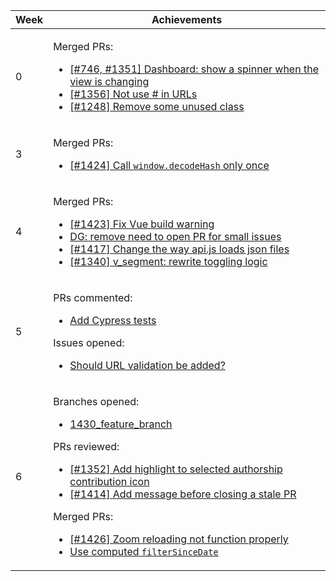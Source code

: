 <table class="markbind-table table table-bordered table-striped">
<thead>
<tr>
<th>Week</th>
<th>Achievements</th>
</tr>
</thead>
<tbody>
<tr>
<td>0</td>
<td>

Merged PRs:
- [\[#746, #1351\] Dashboard: show a spinner when the view is changing](https://github.com/reposense/RepoSense/pull/1372)
- [\[#1356\] Not use # in URLs](https://github.com/reposense/RepoSense/pull/1371)
- [\[#1248\] Remove some unused class](https://github.com/reposense/RepoSense/pull/1363)

</td>
</tr>
<tr>
<td>3</td>
<td>

Merged PRs:
- [\[#1424\] Call `window.decodeHash` only once](https://github.com/reposense/RepoSense/pull/1428)

</td>
</tr>

<tr>
<td>4</td>
<td>

Merged PRs:
- [\[#1423\] Fix Vue build warning](https://github.com/reposense/RepoSense/pull/1442)
- [DG: remove need to open PR for small issues](https://github.com/reposense/RepoSense/pull/1422)
- [\[#1417\] Change the way api.js loads json files](https://github.com/reposense/RepoSense/pull/1418)
- [\[#1340\] v_segment: rewrite toggling logic](https://github.com/reposense/RepoSense/pull/1416)

</td>
</tr>

<tr>
<td>5</td>
<td>

PRs commented:
- [Add Cypress tests](https://github.com/reposense/RepoSense/pull/1443)

Issues opened:
- [Should URL validation be added?](https://github.com/reposense/RepoSense/issues/1445)

</td>
</tr>

<tr>
<td>6</td>
<td>

Branches opened:
- [1430_feature_branch](https://github.com/reposense/RepoSense/pull/1443)

PRs reviewed:
- [\[#1352\] Add highlight to selected authorship contribution icon](https://github.com/reposense/RepoSense/pull/1453)
- [\[#1414\] Add message before closing a stale PR](https://github.com/reposense/RepoSense/pull/1456)

Merged PRs:
- [\[#1426\] Zoom reloading not function properly](https://github.com/reposense/RepoSense/pull/1437)
- [Use computed `filterSinceDate`](https://github.com/reposense/RepoSense/pull/1441)

</td>
</tr>

</tbody>
</table>